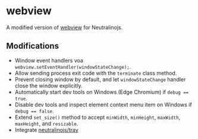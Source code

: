 # webview

A modified version of [webview](https://github.com/webview/webview) for Neutralinojs.

## Modifications

- Window event handlers voa `webview.setEventHandler(windowStateChange);`.
- Allow sending process exit code with the `terminate` class method.
- Prevent closing window by default, and let `windowStateChange` handler close the window explicitly. 
- Automatically start dev tools on Windows (Edge Chromium) if `debug == true`.
- Disable dev tools and inspect element context menu item on Windows if `debug == false`.
- Extend `set_size()` method to accept `minWidth`, `minHeight`, `maxWidth`, `maxHeight`, and `resizable`.
- Integrate [neutralinojs/tray](https://github.com/neutralinojs/tray)

